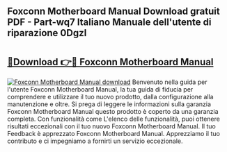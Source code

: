 ## Foxconn Motherboard Manual Download gratuit PDF - Part-wq7 Italiano Manuale dell'utente di riparazione 0DgzI

# <h2><a href="http://dfd5e2.blite.top/?on=Foxconn+Motherboard+Manual">🔗Download 👉🔴 Foxconn Motherboard Manual</a></h2>

[![Foxconn Motherboard Manual download](https://i.imgur.com/lujVjoI.png)](http://dfd5e2.blite.top/?on=Foxconn+Motherboard+Manual)
Benvenuto nella guida per l'utente Foxconn Motherboard Manual, la tua guida di fiducia per comprendere e utilizzare il tuo nuovo prodotto, dalla configurazione alla manutenzione e oltre. Si prega di leggere le informazioni sulla garanzia Foxconn Motherboard Manual questo prodotto è coperto da una garanzia completa. Con funzionalità come L'elenco delle funzionalità, puoi ottenere risultati eccezionali con il tuo nuovo Foxconn Motherboard Manual. Il tuo Feedback è apprezzato Foxconn Motherboard Manual. Apprezziamo il tuo contributo e ci impegniamo a fornirti un servizio eccezionale.
